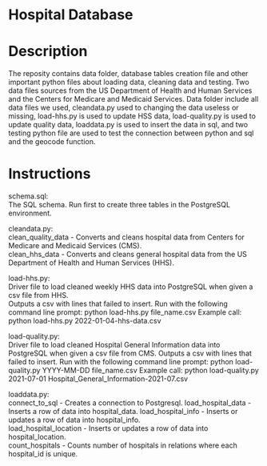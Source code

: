 # Hospital Database

# Description

The reposity contains data folder, database tables creation file and other important python files about loading data, cleaning data and testing. Two data files sources from the US Department of Health and Human Services and the Centers for Medicare and Medicaid Services. Data folder include all data files we used, cleandata.py used to changing the data useless or missing, load-hhs.py is used to update HSS data, load-quality.py is used to update quality data, loaddata.py is used to insert the data in sql, and two testing python file are used to test the connection between python and sql and the geocode function.

# Instructions

schema.sql:  
The SQL schema. Run first to create three tables in the PostgreSQL environment.

cleandata.py:  
clean_quality_data - Converts and cleans hospital data from Centers for Medicare and Medicaid Services (CMS).  
clean_hhs_data - Converts and cleans general hospital data from the US Department of Health and Human Services (HHS).  

load-hhs.py:  
Driver file to load cleaned weekly HHS data into PostgreSQL when given a csv file from HHS.  
Outputs a csv with lines that failed to insert.
Run with the following command line prompt:
  python load-hhs.py file_name.csv
Example call:
  python load-hhs.py 2022-01-04-hhs-data.csv

load-quality.py:  
Driver file to load cleaned Hospital General Information data into PostgreSQL when given a csv file from CMS.
Outputs a csv with lines that failed to insert.
Run with the following command line prompt:
  python load-quality.py YYYY-MM-DD file_name.csv
Example call:
  python load-quality.py 2021-07-01 Hospital_General_Information-2021-07.csv

loaddata.py:  
connect_to_sql - Creates a connection to Postgresql.
load_hospital_data - Inserts a row of data into hospital_data.
load_hospital_info - Inserts or updates a row of data into hospital_info.  
load_hospital_location - Inserts or updates a row of data into hospital_location.  
count_hospitals - Counts number of hospitals in relations where each hospital_id is unique.

